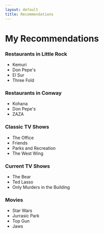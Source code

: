 ```yaml
---
layout: default
title: Recommendations
---
```

# My Recommendations

### Restaurants in Little Rock
- Kemuri
- Don Pepe's
- El Sur
- Three Fold

### Restaurants in Conway
- Kohana
- Don Pepe's
- ZAZA

### Classic TV Shows
- The Office
- Friends
- Parks and Recreation
- The West Wing

### Current TV Shows
- The Bear
- Ted Lasso
- Only Murders in the Building

### Movies
- Star Wars
- Jurrasic Park
- Top Gun
- Jaws

